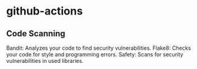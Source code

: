 # github-actions

Code Scanning
---------------------------------------------------------
Bandit: Analyzes your code to find security vulnerabilities.
Flake8: Checks your code for style and programming errors.
Safety: Scans for security vulnerabilities in used libraries.
